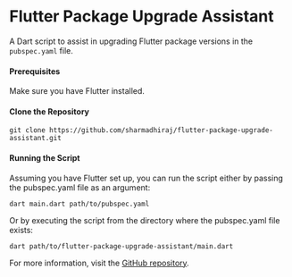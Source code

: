 # Flutter Package Upgrade Assistant

A Dart script to assist in upgrading Flutter package versions in the `pubspec.yaml` file.

#### Prerequisites

Make sure you have Flutter installed.

#### Clone the Repository

`git clone https://github.com/sharmadhiraj/flutter-package-upgrade-assistant.git`

#### Running the Script

Assuming you have Flutter set up, you can run the script either by passing the pubspec.yaml file as
an argument:

`dart main.dart path/to/pubspec.yaml`

Or by executing the script from the directory where the pubspec.yaml file exists:

`dart path/to/flutter-package-upgrade-assistant/main.dart`

For more information, visit
the [GitHub repository](https://github.com/sharmadhiraj/flutter-package-upgrade-assistant).